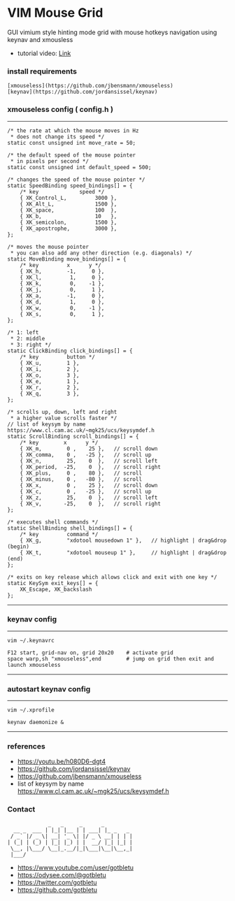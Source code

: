 # VIM Mouse Grid
GUI vimium style hinting mode grid with mouse hotkeys navigation using keynav and xmousless

* tutorial video: [Link](https://youtu.be/h080D6-dgt4)

### install requirements
    [xmouseless](https://github.com/jbensmann/xmouseless)
    [keynav](https://github.com/jordansissel/keynav)

### xmouseless config ( config.h )
----
    /* the rate at which the mouse moves in Hz
     * does not change its speed */
    static const unsigned int move_rate = 50;
    
    /* the default speed of the mouse pointer
     * in pixels per second */
    static const unsigned int default_speed = 500;
    
    /* changes the speed of the mouse pointer */
    static SpeedBinding speed_bindings[] = {
        /* key             speed */  
        { XK_Control_L,         3000 },
        { XK_Alt_L,             1500 },
        { XK_space,             100  },
        { XK_b,                 10   },
        { XK_semicolon,         1500 },
        { XK_apostrophe,        3000 },
    };
    
    /* moves the mouse pointer
     * you can also add any other direction (e.g. diagonals) */
    static MoveBinding move_bindings[] = {
        /* key         x      y */
        { XK_h,        -1,     0 },
        { XK_l,         1,     0 },
        { XK_k,         0,    -1 },
        { XK_j,         0,     1 },
        { XK_a,        -1,     0 },
        { XK_d,         1,     0 },
        { XK_w,         0,    -1 },
        { XK_s,         0,     1 },
    };
    
    /* 1: left
     * 2: middle
     * 3: right */
    static ClickBinding click_bindings[] = {
        /* key         button */  
        { XK_u,        1 },
        { XK_i,        2 },
        { XK_o,        3 },
        { XK_e,        1 },
        { XK_r,        2 },
        { XK_q,        3 },
    };
    
    /* scrolls up, down, left and right
     * a higher value scrolls faster */
    // list of keysym by name https://www.cl.cam.ac.uk/~mgk25/ucs/keysymdef.h
    static ScrollBinding scroll_bindings[] = {
        /* key        x      y */
        { XK_m,        0 ,    25 },   // scroll down
        { XK_comma,    0 ,   -25 },   // scroll up
        { XK_n,        25,    0  },   // scroll left
        { XK_period,  -25,    0  },   // scroll right
        { XK_plus,     0 ,    80 },   // scroll 
        { XK_minus,    0 ,   -80 },   // scroll 
        { XK_x,        0 ,    25 },   // scroll down
        { XK_c,        0 ,   -25 },   // scroll up
        { XK_z,        25,    0  },   // scroll left
        { XK_v,       -25,    0  },   // scroll right
    };
    
    /* executes shell commands */
    static ShellBinding shell_bindings[] = {
        /* key         command */  
        { XK_g,        "xdotool mousedown 1" },   // highlight | drag&drop (begin)
        { XK_t,        "xdotool mouseup 1" },     // highlight | drag&drop (end)
    };
    
    /* exits on key release which allows click and exit with one key */
    static KeySym exit_keys[] = {
        XK_Escape, XK_backslash
    };
----

### keynav config
----
    vim ~/.keynavrc
    
    F12 start, grid-nav on, grid 20x20    # activate grid
    space warp,sh "xmouseless",end        # jump on grid then exit and launch xmouseless
----

### autostart keynav config
----
    vim ~/.xprofile
    
    keynav daemonize &
----

### references
- https://youtu.be/h080D6-dgt4
- https://github.com/jordansissel/keynav
- https://github.com/jbensmann/xmouseless
- list of keysym by name https://www.cl.cam.ac.uk/~mgk25/ucs/keysymdef.h

### Contact

                 _   _     _      _
      __ _  ___ | |_| |__ | | ___| |_ _   _
     / _` |/ _ \| __| '_ \| |/ _ \ __| | | |
    | (_| | (_) | |_| |_) | |  __/ |_| |_| |
     \__, |\___/ \__|_.__/|_|\___|\__|\__,_|
     |___/

- https://www.youtube.com/user/gotbletu
- https://odysee.com/@gotbletu
- https://twitter.com/gotbletu
- https://github.com/gotbletu

